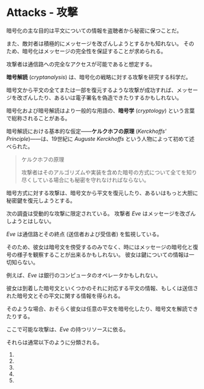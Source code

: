 # Attacks - 攻撃

暗号化の主な目的は平文についての情報を盗聴者から秘密に保つことだ。

また、敵対者は積極的にメッセージを改ざんしようとするかも知れない。
そのため、暗号化はメッセージの完全性を保証することが求められる。

攻撃者は通信路への完全なアクセスが可能であると想定する。

**暗号解読** (_cryptanalysis_) は、暗号化の戦略に対する攻撃を研究する科学だ。

暗号文から平文の全てまたは一部を復元するような攻撃が成功すれば、メッセージを改ざんしたり、あるいは電子署名を偽造できたりするかもしれない。

暗号化および暗号解読はより一般的な用語の、**暗号学** (_cryptology_) という言葉で総称されることがある。

暗号解読における基本的な仮定――**ケルクホフの原理** (_Kerckhoffs' Principle_)――は、19世紀に _Auguste Kerckhoffs_ という人物によって初めて述べられた。

>  ケルクホフの原理
>
> 攻撃者はそのアルゴリズムや実装を含めた暗号の方式について全てを知り尽くしている場合にも秘密を守れなければならない。

暗号方式に対する攻撃は、暗号文から平文を復元したり、あるいはもっと大胆に秘密鍵を復元しようとする。

次の調査は受動的な攻撃に限定されている。
攻撃者 _Eve_ はメッセージを改ざんしようとはしない。

_Eve_ は通信路とその終点 (送信者および受信者) を監視している。

そのため、彼女は暗号文を傍受するのみでなく、時にはメッセージの暗号化と復号の様子を観察することが出来るかもしれない。
彼女は鍵についての情報は一切知らない。

例えば、_Eve_ は銀行のコンピュータのオペレータかもしれない。

彼女は到着した暗号文といくつかのそれに対応する平文の情報、もしくは送信された暗号文とその平文に関する情報を得られる。

そのような場合、おそらく彼女は任意の平文を暗号化したり、暗号文を解読できたりする。

ここで可能な攻撃は、_Eve_ の持つリソースに依る。

それらは通常以下のように分類される。

1.

1.

1.

1.

1.
